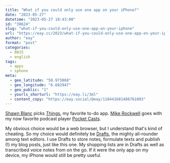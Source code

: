```yaml
---
title: "What if you could only use one app on your iPhone?"
date: "2023-05-27"
datetime: "2023-05-27 18:43:00"
id: "38624"
slug: "what-if-you-could-only-use-one-app-on-your-iphone"
url: "https://eay.cc/2023/what-if-you-could-only-use-one-app-on-your-iphone/"
author: "eay"
format: "post"
categories:
  - 0815
  - english
tags:
  - apps
  - iphone
meta:
  - geo_latitude: "50.973868"
  - geo_longitude: "6.682947"
  - geo_public: "1"
  - yourls_shorturl: "https://eay.li/3ml"
  - content_copy: "https://eay.social/@eay/110441681486761003"
---
```


[Shawn Blanc](https://shawnblanc.net/2023/05/what-if-you-could-only-use-one-app-on-your-iphone/) picks [Things](https://culturedcode.com/things/), my favorite to-do app. [Mike Rockwell](https://initialcharge.net/2023/05/one-app-iphone/) goes with my now favorite podcast player [Pocket Casts](https://pocketcasts.com/).

My obvious choice would be a web browser, but I understand that's kind of cheating. So my choice would definitely be [Drafts](https://getdrafts.com/), the mighty all-rounder among text editors. I use Drafts to store notes, formulate texts and publish (!) my blog posts, just like this one. My shopping lists are in Drafts as well as transcribed voice notes from on the go. If it were the only app on my device, my iPhone would still be pretty useful.
